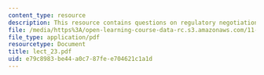 ```yaml
---
content_type: resource
description: This resource contains questions on regulatory negotiation.
file: /media/https%3A/open-learning-course-data-rc.s3.amazonaws.com/11-007-resolving-public-disputes-spring-2005/e79c8983be44a0c787fee704621c1a1d_lect_23.pdf
file_type: application/pdf
resourcetype: Document
title: lect_23.pdf
uid: e79c8983-be44-a0c7-87fe-e704621c1a1d
---
```

